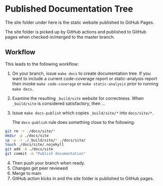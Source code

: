 # Published Documentation Tree

The site folder under here is the static website published to GitHub
Pages.

The site folder is picked up by GitHub actions and published to GitHub
pages when checked-in/merged to the master branch.

## Workflow

This leads to the following workflow:

1. On your branch, issue `make docs` to create documentation tree.  If
   you want to include a current code-coverage report or static-analysis
   report then invoke `make code-coverage` or `make static-analysis`
   prior to running `make docs`.
2. Examine the resulting `_build/site` website for correctness. When
   `_build/site` is considered satisfactory, then ...
3. Issue `make docs-publish` which copies `_build/site/*` into
   `docs/site/*`. 
   
   The `docs-publish` rule does something close to the following:

``` bash
git rm -r ./docs/site/*
mkdir -p ./docs/site
cp -p -r ./_build/site/* ./docs/site/
touch ./docs/site/.nojekyll
git add -A ./docs/site
git commit -m "Publish documentation"
```
4. Then push your branch when ready.
5. Changes get peer reviewed
6. Merge to main
7. GitHub action kicks in and the site folder is published to GitHub
   pages.
